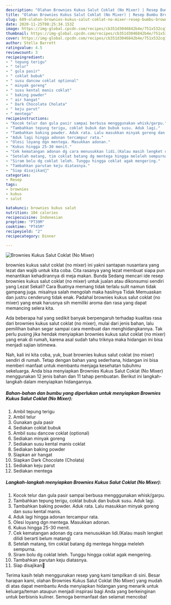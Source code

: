```yaml
---
description: "Olahan Brownies Kukus Salut Coklat (No Mixer) | Resep Bumbu Brownies Kukus Salut Coklat (No Mixer) Yang Bisa Manjain Lidah"
title: "Olahan Brownies Kukus Salut Coklat (No Mixer) | Resep Bumbu Brownies Kukus Salut Coklat (No Mixer) Yang Bisa Manjain Lidah"
slug: 689-olahan-brownies-kukus-salut-coklat-no-mixer-resep-bumbu-brownies-kukus-salut-coklat-no-mixer-yang-bisa-manjain-lidah
date: 2020-11-25T08:25:34.153Z
image: https://img-global.cpcdn.com/recipes/cb351d3046842b4e/751x532cq70/brownies-kukus-salut-coklat-no-mixer-foto-resep-utama.jpg
thumbnail: https://img-global.cpcdn.com/recipes/cb351d3046842b4e/751x532cq70/brownies-kukus-salut-coklat-no-mixer-foto-resep-utama.jpg
cover: https://img-global.cpcdn.com/recipes/cb351d3046842b4e/751x532cq70/brownies-kukus-salut-coklat-no-mixer-foto-resep-utama.jpg
author: Stella Barrett
ratingvalue: 4.5
reviewcount: 3
recipeingredient:
- " tepung terigu"
- " telur"
- " gula pasir"
- " coklat bubuk"
- " susu dancow coklat optional"
- " minyak goreng"
- " susu kental manis coklat"
- " baking powder"
- " air hangat"
- " Dark Chocolate Cholata"
- " keju parut"
- " mentega"
recipeinstructions:
- "Kocok telur dan gula pasir sampai berbusa mengggunakan whisk/garpu."
- "Tambahkan tepung terigu, coklat bubuk dan bubuk susu. Aduk lagi."
- "Tambahkan baking powder. Aduk rata. Lalu masukkan minyak goreng dan susu kental manis."
- "Aduk lagi hingga adonan tercampur rata."
- "Olesi loyang dgn mentega. Masukkan adonan."
- "Kukus hingga 25-30 menit."
- "Cek kematangan adonan dg cara menusukkan lidi.(Kalau masih lengket dilidi berarti belum matang)"
- "Setelah matang, tim coklat batang dg mentega hingga meleleh sempurna."
- "Siram bolu dg coklat leleh. Tunggu hingga coklat agak mengering."
- "Tambahkan parutan keju diatasnya."
- "Siap disajikan💞"
categories:
- Resep
tags:
- brownies
- kukus
- salut

katakunci: brownies kukus salut 
nutrition: 104 calories
recipecuisine: Indonesian
preptime: "PT39M"
cooktime: "PT45M"
recipeyield: "2"
recipecategory: Dinner

---
```



![Brownies Kukus Salut Coklat (No Mixer)](https://img-global.cpcdn.com/recipes/cb351d3046842b4e/751x532cq70/brownies-kukus-salut-coklat-no-mixer-foto-resep-utama.jpg)


brownies kukus salut coklat (no mixer) ini yakni santapan nusantara yang lezat dan wajib untuk kita coba. Cita rasanya yang lezat membuat siapa pun menantikan kehadirannya di meja makan.
Bunda Sedang mencari ide resep brownies kukus salut coklat (no mixer) untuk jualan atau dikonsumsi sendiri yang Lezat Sekali? Cara Buatnya memang tidak terlalu sulit namun tidak gampang juga. misalnya salah mengolah maka hasilnya Tidak Memuaskan dan justru cenderung tidak enak. Padahal brownies kukus salut coklat (no mixer) yang enak harusnya sih memiliki aroma dan rasa yang dapat memancing selera kita.



Ada beberapa hal yang sedikit banyak berpengaruh terhadap kualitas rasa dari brownies kukus salut coklat (no mixer), mulai dari jenis bahan, lalu pemilihan bahan segar sampai cara membuat dan menghidangkannya. Tak perlu pusing jika hendak menyiapkan brownies kukus salut coklat (no mixer) yang enak di rumah, karena asal sudah tahu triknya maka hidangan ini bisa menjadi sajian istimewa.


Nah, kali ini kita coba, yuk, buat brownies kukus salut coklat (no mixer) sendiri di rumah. Tetap dengan bahan yang sederhana, hidangan ini bisa memberi manfaat untuk membantu menjaga kesehatan tubuhmu sekeluarga. Anda bisa menyiapkan Brownies Kukus Salut Coklat (No Mixer) menggunakan 12 jenis bahan dan 11 tahap pembuatan. Berikut ini langkah-langkah dalam menyiapkan hidangannya.

<!--inarticleads1-->

##### Bahan-bahan dan bumbu yang diperlukan untuk menyiapkan Brownies Kukus Salut Coklat (No Mixer):

1. Ambil  tepung terigu
1. Ambil  telur
1. Gunakan  gula pasir
1. Sediakan  coklat bubuk
1. Ambil  susu dancow coklat (optional)
1. Sediakan  minyak goreng
1. Sediakan  susu kental manis coklat
1. Sediakan  baking powder
1. Siapkan  air hangat
1. Siapkan  Dark Chocolate (Cholata)
1. Sediakan  keju parut
1. Sediakan  mentega




<!--inarticleads2-->

##### Langkah-langkah menyiapkan Brownies Kukus Salut Coklat (No Mixer):

1. Kocok telur dan gula pasir sampai berbusa mengggunakan whisk/garpu.
1. Tambahkan tepung terigu, coklat bubuk dan bubuk susu. Aduk lagi.
1. Tambahkan baking powder. Aduk rata. Lalu masukkan minyak goreng dan susu kental manis.
1. Aduk lagi hingga adonan tercampur rata.
1. Olesi loyang dgn mentega. Masukkan adonan.
1. Kukus hingga 25-30 menit.
1. Cek kematangan adonan dg cara menusukkan lidi.(Kalau masih lengket dilidi berarti belum matang)
1. Setelah matang, tim coklat batang dg mentega hingga meleleh sempurna.
1. Siram bolu dg coklat leleh. Tunggu hingga coklat agak mengering.
1. Tambahkan parutan keju diatasnya.
1. Siap disajikan💞




Terima kasih telah menggunakan resep yang kami tampilkan di sini. Besar harapan kami, olahan Brownies Kukus Salut Coklat (No Mixer) yang mudah di atas dapat membantu Anda menyiapkan hidangan yang menarik untuk keluarga/teman ataupun menjadi inspirasi bagi Anda yang berkeinginan untuk berbisnis kuliner. Semoga bermanfaat dan selamat mencoba!
